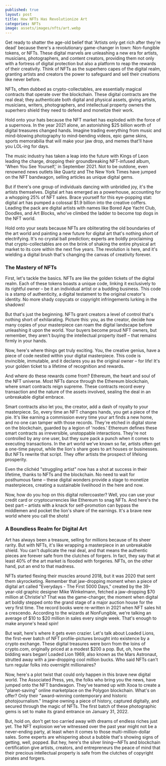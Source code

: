 ```yaml
---
published: true
layout: post
title: How NFTs Has Revolutionize Art
categories: NFTs
image: assets/images/nfts/art.webp
---
```

Get ready to shatter the age-old belief that 'Artists only get rich after they're dead' because there's a revolutionary game-changer in town: Non-fungible tokens, or NFTs. These digital marvels are unleashing a new era for artists, musicians, photographers, and content creators, providing them not only with a fortress of digital protection but also a platform to reap the rewards of their creativity. Think of NFTs as the superhero capes of the digital realm, granting artists and creators the power to safeguard and sell their creations like never before.

NFTs, often dubbed as crypto-collectables, are essentially magical contracts that operate over the blockchain. These digital contracts are the real deal; they authenticate both digital and physical assets, giving artists, musicians, writers, photographers, and intellectual property owners the superhero shield they need to defend and monetize their work.

Hold onto your hats because the NFT market has exploded with the force of a supernova. In the year 2021 alone, an astonishing $25 billion worth of digital treasures changed hands. Imagine trading everything from music and mind-blowing photography to mind-bending videos, epic game skins, sports memorabilia that will make your jaw drop, and memes that'll have you LOL-ing for days.

The music industry has taken a leap into the future with Kings of Leon leading the charge, dropping their groundbreaking NFT-infused album, 'When You See Yourself,' in September 2021. Not to be outdone, even renowned news outlets like Quartz and The New York Times have jumped on the NFT bandwagon, selling articles as unique digital gems.

But if there's one group of individuals dancing with unbridled joy, it's the artists themselves. Digital art has emerged as a powerhouse, accounting for a whopping 25% of NFT sales. Brace yourself for this eye-popping stat: digital art has pumped a colossal $1.9 billion into the creative coffers. Leading the pack are digital artists with names like Bored Ape Yacht Club, Doodles, and Art Blocks, who've climbed the ladder to become top dogs in the NFT world.

Hold onto your seats because NFTs are obliterating the old boundaries of the art world and painting a new future for digital art that's nothing short of electrifying. It's no crystal ball prediction; experts are boldly proclaiming that crypto-collectables are on the brink of shaking the entire physical art market to its core within the next five years. The revolution is here, and it's wielding a digital brush that's changing the canvas of creativity forever.

### The Mastery of NFTs
First, let's tackle the basics. NFTs are like the golden tickets of the digital realm. Each of these tokens boasts a unique code, linking it exclusively to its rightful owner – be it an individual artist or a budding business. This code is a stamp of authenticity, a digital testament to the original creator's identity. No more shady copycats or copyright infringements lurking in the shadows!

But that's just the beginning. NFTs grant creators a level of control that's nothing short of exhilarating. Picture this: you, as the creator, decide how many copies of your masterpiece can roam the digital landscape before unleashing it upon the world. Your buyers become proud NFT owners, but remember, they aren't buying the intellectual property itself – that remains firmly in your hands.

Now, here's where things get truly exciting. You, the creative genius, have a piece of code nestled within your digital masterpiece. This code is invincible, immutable, and it declares you as the original owner – for life! It's your golden ticket to a lifetime of recognition and rewards.

And where do these rewards come from? Ethereum, the heart and soul of the NFT universe. Most NFTs dance through the Ethereum blockchain, where smart contracts reign supreme. These contracts record every transaction and the nature of the assets involved, sealing the deal in an unbreakable digital embrace.

Smart contracts also let you, the creator, add a dash of royalty to your masterpiece. So, every time an NFT changes hands, you get a piece of the pie. It's like earning a commission every time your art finds a new home, and no one can tamper with those records. They're etched in digital stone on the blockchain, guarded by a legion of 'nodes.'
Ethereum defines these smart contracts as irreversible, unstoppable interactions. They're not controlled by any one user, but they sure pack a punch when it comes to executing transactions. In the art world we've known so far, artists often get a one-time payout, while the lion's share goes to art houses or businesses. But NFTs rewrite that script. They offer artists the prospect of lifelong prosperity.

Even the clichéd "struggling artist" now has a shot at success in their lifetime, thanks to NFTs and the blockchain. No need to wait for posthumous fame – these digital wonders provide a stage to monetize masterpieces, creating a sustainable livelihood in the here and now.

Now, how do you hop on this digital rollercoaster? Well, you can use your credit card or cryptocurrencies like Ethereum to snag NFTs. And here's the best part – artists with a knack for self-promotion can bypass the middlemen and pocket the lion's share of the earnings. It's a brave new world where you call the shots!

### A Boundless Realm for Digital Art
Art has always been a treasure, selling for millions because of its sheer rarity. But with NFTs, it's like wrapping a masterpiece in an unbreakable shield. You can't duplicate the real deal, and that means the authentic pieces are forever safe from the clutches of forgers. In fact, they say that at least 40% of the art market is flooded with forgeries. NFTs, on the other hand, put an end to that madness.

NFTs started flexing their muscles around 2018, but it was 2020 that sent them skyrocketing. Remember that jaw-dropping moment when a piece of digital art called "Everydays - The First 5000 Days," created by the 39-year-old graphic designer Mike Winkelmann, fetched a jaw-dropping $70 million at Christie's? That was the game-changer, the moment when digital art boldly stepped onto the grand stage of a major auction house for the very first time.
The record books were re-written in 2021 when NFT sales hit a crescendo. According to the wizards at NonFungible, we're talking an average of $10 to $20 million in sales every single week. That's enough to make anyone's head spin!

But wait, here's where it gets even crazier. Let's talk about Loaded Lions, the first-ever batch of NFT profile-pictures brought into existence by a crypto exchange. These digital treasures were born from the loins of crypto.com, originally priced at a modest $200 a pop. But, oh, how the bidding wars began! Loaded Lion 1969, also known as the Mars Astronaut, strutted away with a jaw-dropping cool million bucks. Who said NFTs can't turn regular folks into overnight millionaires?

Now, here's a plot twist that could only happen in this brave new digital world. The Associated Press, yes, the folks who bring you the news, have jumped onto the NFT bandwagon. They've teamed up with Xooa to create a "planet-saving" online marketplace on the Polygon blockchain. What's on offer? Only their "award-winning contemporary and historic photojournalism." Imagine owning a piece of history, captured digitally, and secured through the magic of NFTs. The first batch of these photographic gems is set to make its grand entrance on January 31, 2022.

But, hold on, don't get too carried away with dreams of endless riches just yet. The NFT explosion we've witnessed over the past year might not be a never-ending party, at least when it comes to those multi-million-dollar sales. Some experts are whispering about a bubble that's showing signs of getting, well, popped. But hey, here's the silver lining—NFTs and blockchain certification give artists, creators, and entrepreneurs the peace of mind that their precious intellectual property is safe from the clutches of copyright pirates and forgers.
